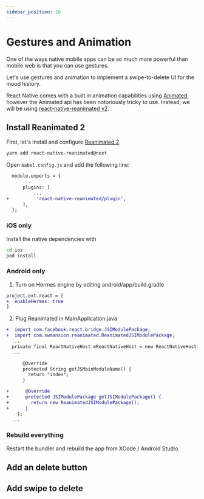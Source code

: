 ```yaml
---
sidebar_position: 16
---
```


# Gestures and Animation

One of the ways native mobile apps can be so much more powerful than mobile web is that you can use gestures.

Let's use gestures and animation to implement a swipe-to-delete UI for the mood history.

React Native comes with a built in animation capabilities using [Animated](https://reactnative.dev/docs/animated), however the Animated api has been notoriously tricky to use. Instead, we will be using [react-native-reanimated v2](https://docs.swmansion.com/react-native-reanimated/docs/installation).

## Install Reanimated 2

First, let's install and configure [Reanimated 2](https://docs.swmansion.com/react-native-reanimated/docs/installation).

```sh
yarn add react-native-reanimated@next
```

Open `babel.config.js` and add the following line:

```diff
  module.exports = {
      ...
      plugins: [
          ...
+          'react-native-reanimated/plugin',
      ],
  };
```

### iOS only

Install the native dependencies with

```sh
cd ios
pod install
```

### Android only

1. Turn on Hermes engine by editing android/app/build.gradle

```diff
project.ext.react = [
+  enableHermes: true
]
```

2. Plug Reanimated in MainApplication.java

```diff
+  import com.facebook.react.bridge.JSIModulePackage;
+  import com.swmansion.reanimated.ReanimatedJSIModulePackage;
  ...
  private final ReactNativeHost mReactNativeHost = new ReactNativeHost(this) {
  ...

      @Override
      protected String getJSMainModuleName() {
        return "index";
      }

+      @Override
+      protected JSIModulePackage getJSIModulePackage() {
+        return new ReanimatedJSIModulePackage();
+      }
    };
  ...
```

### Rebuild everything

Restart the bundler and rebuild the app from XCode / Android Studio.

## Add an delete button

## Add swipe to delete
